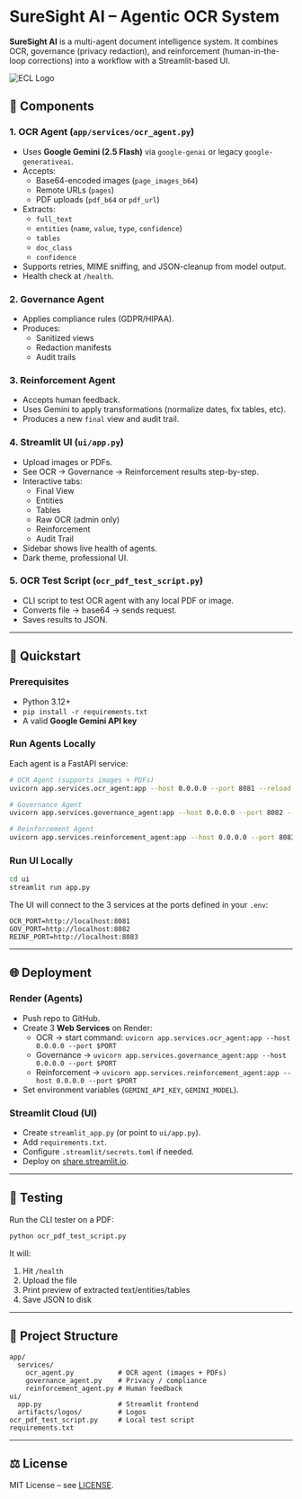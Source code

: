 # SureSight AI – Agentic OCR System

**SureSight AI** is a multi-agent document intelligence system. It combines OCR, governance (privacy redaction), and reinforcement (human-in-the-loop corrections) into a workflow with a Streamlit-based UI.


![ECL Logo](ui/artifacts/logos/ECL.png)


## 🧩 Components

### 1. OCR Agent (`app/services/ocr_agent.py`)
- Uses **Google Gemini (2.5 Flash)** via `google-genai` or legacy `google-generativeai`.
- Accepts:
  - Base64-encoded images (`page_images_b64`)
  - Remote URLs (`pages`)
  - PDF uploads (`pdf_b64` or `pdf_url`)
- Extracts:
  - `full_text`
  - `entities` (`name`, `value`, `type`, `confidence`)
  - `tables`
  - `doc_class`
  - `confidence`
- Supports retries, MIME sniffing, and JSON-cleanup from model output.
- Health check at `/health`.

### 2. Governance Agent
- Applies compliance rules (GDPR/HIPAA).
- Produces:
  - Sanitized views
  - Redaction manifests
  - Audit trails

### 3. Reinforcement Agent
- Accepts human feedback.
- Uses Gemini to apply transformations (normalize dates, fix tables, etc).
- Produces a new `final` view and audit trail.

### 4. Streamlit UI (`ui/app.py`)
- Upload images or PDFs.
- See OCR → Governance → Reinforcement results step-by-step.
- Interactive tabs:
  - Final View
  - Entities
  - Tables
  - Raw OCR (admin only)
  - Reinforcement
  - Audit Trail
- Sidebar shows live health of agents.
- Dark theme, professional UI.

### 5. OCR Test Script (`ocr_pdf_test_script.py`)
- CLI script to test OCR agent with any local PDF or image.
- Converts file → base64 → sends request.
- Saves results to JSON.

---

## 🚀 Quickstart

### Prerequisites
- Python 3.12+
- `pip install -r requirements.txt`
- A valid **Google Gemini API key**

### Run Agents Locally
Each agent is a FastAPI service:

```bash
# OCR Agent (supports images + PDFs)
uvicorn app.services.ocr_agent:app --host 0.0.0.0 --port 8081 --reload

# Governance Agent
uvicorn app.services.governance_agent:app --host 0.0.0.0 --port 8082 --reload

# Reinforcement Agent
uvicorn app.services.reinforcement_agent:app --host 0.0.0.0 --port 8083 --reload
```

### Run UI Locally
```bash
cd ui
streamlit run app.py
```

The UI will connect to the 3 services at the ports defined in your `.env`:

```env
OCR_PORT=http://localhost:8081
GOV_PORT=http://localhost:8082
REINF_PORT=http://localhost:8083
```

---

## 🌐 Deployment

### Render (Agents)
- Push repo to GitHub.
- Create 3 **Web Services** on Render:
  - OCR → start command: `uvicorn app.services.ocr_agent:app --host 0.0.0.0 --port $PORT`
  - Governance → `uvicorn app.services.governance_agent:app --host 0.0.0.0 --port $PORT`
  - Reinforcement → `uvicorn app.services.reinforcement_agent:app --host 0.0.0.0 --port $PORT`
- Set environment variables (`GEMINI_API_KEY`, `GEMINI_MODEL`).

### Streamlit Cloud (UI)
- Create `streamlit_app.py` (or point to `ui/app.py`).
- Add `requirements.txt`.
- Configure `.streamlit/secrets.toml` if needed.
- Deploy on [share.streamlit.io](https://share.streamlit.io).

---

## 🧪 Testing

Run the CLI tester on a PDF:

```bash
python ocr_pdf_test_script.py
```

It will:
1. Hit `/health`
2. Upload the file
3. Print preview of extracted text/entities/tables
4. Save JSON to disk

---

## 📂 Project Structure

```
app/
  services/
    ocr_agent.py           # OCR agent (images + PDFs)
    governance_agent.py    # Privacy / compliance
    reinforcement_agent.py # Human feedback
ui/
  app.py                   # Streamlit frontend
  artifacts/logos/         # Logos
ocr_pdf_test_script.py     # Local test script
requirements.txt
```

---

## ⚖️ License
MIT License – see [LICENSE](LICENSE).
